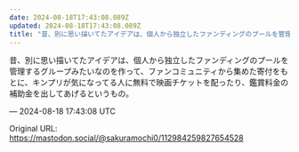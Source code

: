 ```yaml
---
date: 2024-08-18T17:43:08.089Z
updated: 2024-08-18T17:43:08.089Z
title: "昔、別に思い描いてたアイデアは、個人から独立したファンディングのプールを管理する[...]"
---
```


<p>昔、別に思い描いてたアイデアは、個人から独立したファンディングのプールを管理するグループみたいなのを作って、ファンコミュニティから集めた寄付をもとに、キンプリが気になってる人に無料で映画チケットを配ったり、鑑賞料金の補助金を出してあげるというもの。</p>

&mdash; 2024-08-18 17:43:08 UTC

Original URL: https://mastodon.social/@sakuramochi0/112984259827654528

